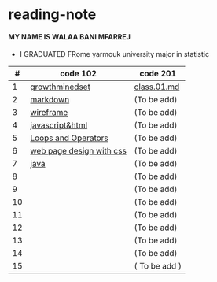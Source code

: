 # reading-note
#### MY NAME IS WALAA BANI MFARREJ 
* I GRADUATED FRome yarmouk university major in statistic 


| #  | code 102  |code 201 |
| ------------- | ------------- |---|
| 1  |[growthminedset](http://walaamohammad.github.io/reading-note/growthminedset) |[class.01.md](http://walaamohammad.github.io/reading-note/class.01) |
| 2 |[markdown](https:///walaamohammad.github.io/reading-note/markdown)|  (To be add)| 
|3 |[wireframe](https:///walaamohammad.github.io/reading-note/wireframe&html )|   (To be add)|  
| 4 | [javascript&html](https:///walaamohammad.github.io/reading-note/javascripts)|   (To be add)|   
|5 | [Loops and Operators](https:///walaamohammad.github.io/reading-note/read5) |  (To be add)|
| 6 | [web page design with css](https://walaamohammad.github.io/css-desighn/) | (To be add) | 
|7 | [java](https://walaamohammad.github.io/programming-with-java/) | (To be add) |
|  8 |  |  (To be add) |
|  9 |   | (To be add)   | 
| 10  |  |  (To be add)   | 
|  11 |  |  (To be add)  | 
|   12 |   |  (To be add)  |
|  13 |   | (To be add)  |
|  14  |  |   (To be add) |
|  15 |   |  ( To be add ) |